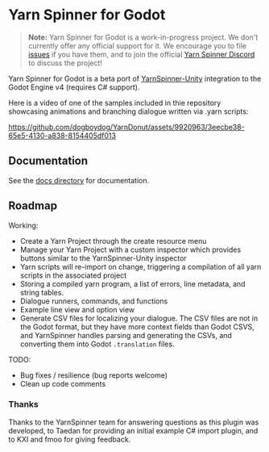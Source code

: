 # Yarn Spinner for Godot

> **Note:**
> Yarn Spinner for Godot is a work-in-progress project. We don't currently offer any official support for it. We encourage you to file [issues](https://github.com/YarnSpinnerTool/YarnSpinner-Godot/issues/new) if you have them, and to join the official [Yarn Spinner Discord](https://discord.gg/yarnspinner) to discuss the project!

Yarn Spinner for Godot is a beta port of [YarnSpinner-Unity](https://github.com/YarnSpinnerTool/YarnSpinner-Unity) integration to the Godot Engine v4 (requires C# support).

Here is a video of one of the samples included in thie repository showcasing animations and branching dialogue written via .yarn scripts:


https://github.com/dogboydog/YarnDonut/assets/9920963/3eecbe38-65e5-4130-a838-8154405df013


## Documentation

See the [docs directory](./docs/Home.md) for documentation. 

## Roadmap 

Working:
* Create a Yarn Project through the create resource menu
* Manage your Yarn Project with a custom inspector which provides buttons similar to the YarnSpinner-Unity inspector
* Yarn scripts will re-import on change, triggering a compilation of all yarn scripts in the associated project
* Storing a compiled yarn program, a list of errors, line metadata, and string tables.
* Dialogue runners, commands, and functions
* Example line view and option view 
* Generate CSV files for localizing your dialogue. The CSV files are not in the Godot format, but they have more context fields than Godot CSVS, and YarnSpinner handles parsing and generating the CSVs, and converting them into Godot `.translation` files.

TODO:
* Bug fixes / resilience (bug reports welcome)
* Clean up code comments

### Thanks

Thanks to the YarnSpinner team for answering questions as this plugin was developed, to Taedan for providing an initial example C# import plugin, and to KXI and fmoo for giving feedback.
